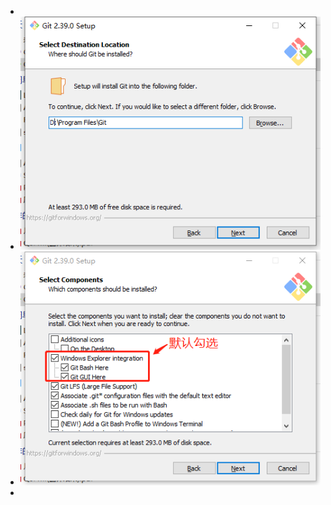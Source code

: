 -
- ![image.png](../assets/image_1671188503394_0.png)
- ![image.png](../assets/image_1671188594151_0.png)
-